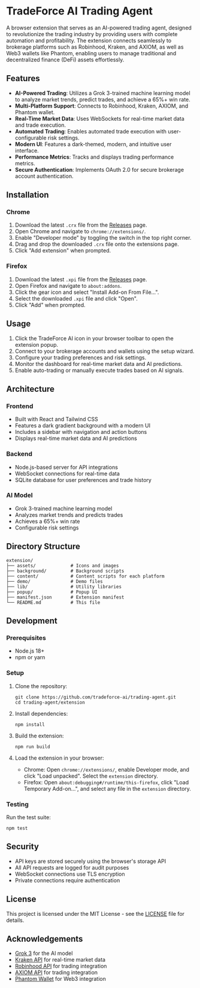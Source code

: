# TradeForce AI Trading Agent

A browser extension that serves as an AI-powered trading agent, designed to revolutionize the trading industry by providing users with complete automation and profitability. The extension connects seamlessly to brokerage platforms such as Robinhood, Kraken, and AXIOM, as well as Web3 wallets like Phantom, enabling users to manage traditional and decentralized finance (DeFi) assets effortlessly.

## Features

- **AI-Powered Trading**: Utilizes a Grok 3-trained machine learning model to analyze market trends, predict trades, and achieve a 65%+ win rate.
- **Multi-Platform Support**: Connects to Robinhood, Kraken, AXIOM, and Phantom wallet.
- **Real-Time Market Data**: Uses WebSockets for real-time market data and trade execution.
- **Automated Trading**: Enables automated trade execution with user-configurable risk settings.
- **Modern UI**: Features a dark-themed, modern, and intuitive user interface.
- **Performance Metrics**: Tracks and displays trading performance metrics.
- **Secure Authentication**: Implements OAuth 2.0 for secure brokerage account authentication.

## Installation

### Chrome

1. Download the latest `.crx` file from the [Releases](https://github.com/tradeforce-ai/trading-agent/releases) page.
2. Open Chrome and navigate to `chrome://extensions/`.
3. Enable "Developer mode" by toggling the switch in the top right corner.
4. Drag and drop the downloaded `.crx` file onto the extensions page.
5. Click "Add extension" when prompted.

### Firefox

1. Download the latest `.xpi` file from the [Releases](https://github.com/tradeforce-ai/trading-agent/releases) page.
2. Open Firefox and navigate to `about:addons`.
3. Click the gear icon and select "Install Add-on From File...".
4. Select the downloaded `.xpi` file and click "Open".
5. Click "Add" when prompted.

## Usage

1. Click the TradeForce AI icon in your browser toolbar to open the extension popup.
2. Connect to your brokerage accounts and wallets using the setup wizard.
3. Configure your trading preferences and risk settings.
4. Monitor the dashboard for real-time market data and AI predictions.
5. Enable auto-trading or manually execute trades based on AI signals.

## Architecture

### Frontend

- Built with React and Tailwind CSS
- Features a dark gradient background with a modern UI
- Includes a sidebar with navigation and action buttons
- Displays real-time market data and AI predictions

### Backend

- Node.js-based server for API integrations
- WebSocket connections for real-time data
- SQLite database for user preferences and trade history

### AI Model

- Grok 3-trained machine learning model
- Analyzes market trends and predicts trades
- Achieves a 65%+ win rate
- Configurable risk settings

## Directory Structure

```
extension/
├── assets/             # Icons and images
├── background/         # Background scripts
├── content/            # Content scripts for each platform
├── demo/               # Demo files
├── lib/                # Utility libraries
├── popup/              # Popup UI
├── manifest.json       # Extension manifest
└── README.md           # This file
```

## Development

### Prerequisites

- Node.js 18+
- npm or yarn

### Setup

1. Clone the repository:
   ```
   git clone https://github.com/tradeforce-ai/trading-agent.git
   cd trading-agent/extension
   ```

2. Install dependencies:
   ```
   npm install
   ```

3. Build the extension:
   ```
   npm run build
   ```

4. Load the extension in your browser:
   - Chrome: Open `chrome://extensions/`, enable Developer mode, and click "Load unpacked". Select the `extension` directory.
   - Firefox: Open `about:debugging#/runtime/this-firefox`, click "Load Temporary Add-on...", and select any file in the `extension` directory.

### Testing

Run the test suite:
```
npm test
```

## Security

- API keys are stored securely using the browser's storage API
- All API requests are logged for audit purposes
- WebSocket connections use TLS encryption
- Private connections require authentication

## License

This project is licensed under the MIT License - see the [LICENSE](LICENSE) file for details.

## Acknowledgements

- [Grok 3](https://grok3.ai) for the AI model
- [Kraken API](https://docs.kraken.com/websockets/) for real-time market data
- [Robinhood API](https://robinhood.com/us/en/support/articles/api-documentation/) for trading integration
- [AXIOM API](https://axiom.trade/docs) for trading integration
- [Phantom Wallet](https://phantom.app/developers) for Web3 integration
